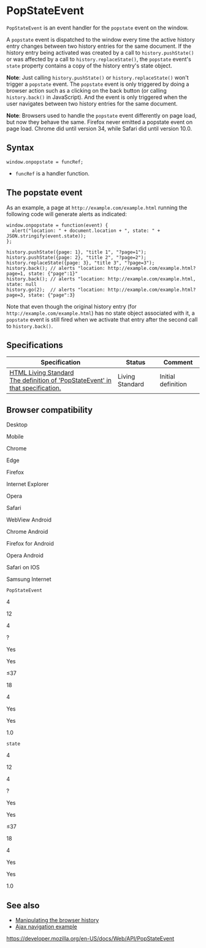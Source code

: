 PopStateEvent
=============

`PopStateEvent` is an event handler for the `popstate` event on the window.

A `popstate` event is dispatched to the window every time the active history entry changes between two history entries for the same document. If the history entry being activated was created by a call to `history.pushState()` or was affected by a call to `history.replaceState()`, the `popstate` event's `state` property contains a copy of the history entry's state object.

**Note**: Just calling `history.pushState()` or `history.replaceState()` won't trigger a `popstate` event. The `popstate` event is only triggered by doing a browser action such as a clicking on the back button (or calling `history.back()` in JavaScript). And the event is only triggered when the user navigates between two history entries for the same document.

**Note**: Browsers used to handle the `popstate` event differently on page load, but now they behave the same. Firefox never emitted a popstate event on page load. Chrome did until version 34, while Safari did until version 10.0.

Syntax
------

    window.onpopstate = funcRef;

-   `funcRef` is a handler function.

The popstate event
------------------

As an example, a page at `http://example.com/example.html` running the following code will generate alerts as indicated:

    window.onpopstate = function(event) {
      alert("location: " + document.location + ", state: " + JSON.stringify(event.state));
    };

    history.pushState({page: 1}, "title 1", "?page=1");
    history.pushState({page: 2}, "title 2", "?page=2");
    history.replaceState({page: 3}, "title 3", "?page=3");
    history.back(); // alerts "location: http://example.com/example.html?page=1, state: {"page":1}"
    history.back(); // alerts "location: http://example.com/example.html, state: null
    history.go(2);  // alerts "location: http://example.com/example.html?page=3, state: {"page":3}

Note that even though the original history entry (for `http://example.com/example.html`) has no state object associated with it, a `popstate` event is still fired when we activate that entry after the second call to `history.back()`.

Specifications
--------------

<table><thead><tr class="header"><th>Specification</th><th>Status</th><th>Comment</th></tr></thead><tbody><tr class="odd"><td><a href="https://html.spec.whatwg.org/multipage/browsing-the-web.html#popstateevent">HTML Living Standard<br />
<span class="small">The definition of 'PopStateEvent' in that specification.</span></a></td><td><span class="spec-living">Living Standard</span></td><td>Initial definition</td></tr></tbody></table>

Browser compatibility
---------------------

Desktop

Mobile

Chrome

Edge

Firefox

Internet Explorer

Opera

Safari

WebView Android

Chrome Android

Firefox for Android

Opera Android

Safari on IOS

Samsung Internet

`PopStateEvent`

4

12

4

?

Yes

Yes

≤37

18

4

Yes

Yes

1.0

`state`

4

12

4

?

Yes

Yes

≤37

18

4

Yes

Yes

1.0

See also
--------

-   [Manipulating the browser history](history_api)
-   [Ajax navigation example](history_api/example)

<a href="https://developer.mozilla.org/en-US/docs/Web/API/PopStateEvent" class="_attribution-link">https://developer.mozilla.org/en-US/docs/Web/API/PopStateEvent</a>
